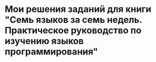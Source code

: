 # Мои решения заданий для книги "Семь языков за семь недель. Практическое руководство по изучению языков программирования"
